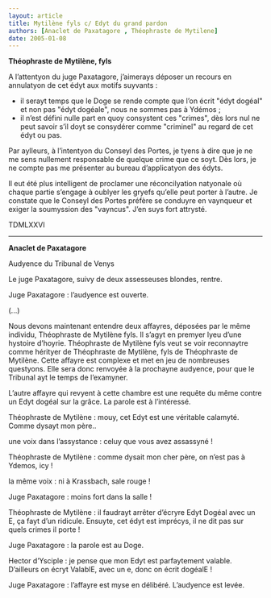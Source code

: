 ```yaml
---
layout: article
title: Mytilène fyls c/ Edyt du grand pardon
authors: [Anaclet de Paxatagore , Théophraste de Mytilene]
date: 2005-01-08
---
```


**Théophraste de Mytilène, fyls**

A l’attentyon du juge Paxatagore, j’aimerays déposer un recours en annulatyon de cet édyt aux motifs suyvants :

-  il serayt temps que le Doge se rende compte que l’on écrit "édyt dogéal" et non pas "édyt dogéale", nous ne sommes pas à Ydémos ;
-  il n’est défini nulle part en quoy consystent ces "crimes", dès lors nul ne peut savoir s’il doyt se consydérer comme "criminel" au regard de cet édyt ou pas.

Par aylleurs, à l’intentyon du Conseyl des Portes, je tyens à dire que je ne me sens nullement responsable de quelque crime que ce soyt. Dès lors, je ne compte pas me présenter au bureau d’applicatyon des édyts.

Il eut été plus intelligent de proclamer une réconcilyation natyonale où chaque partie s’engage à oublyer les gryefs qu’elle peut porter à l’autre. Je constate que le Conseyl des Portes préfère se conduyre en vaynqueur et exiger la soumyssion des "vayncus". J’en suys fort attrysté.

TDMLXXVI

---

**Anaclet de Paxatagore**

Audyence du Tribunal de Venys

Le juge Paxatagore, suivy de deux assesseuses blondes, rentre.

Juge Paxatagore : l’audyence est ouverte.

(...)

Nous devons maintenant entendre deux affayres, déposées par le même individu, Théophraste de Mytilène fyls. Il s’agyt en premyer lyeu d’une hystoire d’hoyrie. Théophraste de Mytilène fyls veut se voir reconnaytre comme hérityer de Théophraste de Mytilène, fyls de Théophraste de Mytilène. Cette affayre est complexe et met en jeu de nombreuses questyons. Elle sera donc renvoyée à la prochayne audyence, pour que le Tribunal ayt le temps de l’examyner.

L’autre affayre qui revyent à cette chambre est une requête du même contre un Edyt dogéal sur la grâce. La parole est à l’intéressé.

Théophraste de Mytilène : mouy, cet Edyt est une véritable calamyté. Comme dysayt mon père..

une voix dans l’assystance : celuy que vous avez assassyné !

Théophraste de Mytilène : comme dysait mon cher père, on n’est pas à Ydemos, icy !

la même voix : ni à Krassbach, sale rouge !

Juge Paxatagore : moins fort dans la salle !

Théophraste de Mytilène : il faudrayt arrêter d’écryre Edyt Dogéal avec un E, ça fayt d’un ridicule. Ensuyte, cet édyt est imprécys, il ne dit pas sur quels crimes il porte !

Juge Paxatagore : la parole est au Doge.

Hector d’Ysciple : je pense que mon Edyt est parfaytement valable. D’ailleurs on écryt ValablE, avec un e, donc on écrit dogéalE !

Juge Paxatagore : l’affayre est myse en délibéré. L’audyence est levée.